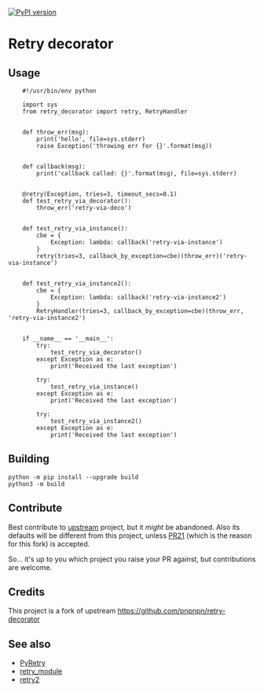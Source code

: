 [![PyPI version](https://badge.fury.io/py/retry-deco.svg)](https://badge.fury.io/py/retry-deco)
    
# Retry decorator

## Usage

```
    #!/usr/bin/env python

    import sys
    from retry_decorator import retry, RetryHandler
    
    
    def throw_err(msg):
        print('hello', file=sys.stderr)
        raise Exception('throwing err for {}'.format(msg))
    
    
    def callback(msg):
        print('callback called: {}'.format(msg), file=sys.stderr)
    
    
    @retry(Exception, tries=3, timeout_secs=0.1)
    def test_retry_via_decorator():
        throw_err('retry-via-deco')
    
    
    def test_retry_via_instance():
        cbe = {
            Exception: lambda: callback('retry-via-instance')
        }
        retry(tries=3, callback_by_exception=cbe)(throw_err)('retry-via-instance')


    def test_retry_via_instance2():
        cbe = {
            Exception: lambda: callback('retry-via-instance2')
        }
        RetryHandler(tries=3, callback_by_exception=cbe)(throw_err, 'retry-via-instance2')
    
    
    if __name__ == '__main__':
        try:
            test_retry_via_decorator()
        except Exception as e:
            print('Received the last exception')
    
        try:
            test_retry_via_instance()
        except Exception as e:
            print('Received the last exception')
    
        try:
            test_retry_via_instance2()
        except Exception as e:
            print('Received the last exception')
```


## Building

```
python -m pip install --upgrade build
python3 -m build
```


## Contribute

Best contribute to [upstream](https://github.com/pnpnpn/retry-decorator) project,
but it _might_ be abandoned. Also its defaults will be different from this project,
unless [PR21](https://github.com/pnpnpn/retry-decorator/pull/21) (which is the reason
for this fork) is accepted.

So... it's up to you which project you raise your PR against, but contributions are welcome.


## Credits

This project is a fork of upstream https://github.com/pnpnpn/retry-decorator


## See also

- [PyRetry](https://github.com/Abeautifulsnow/PyRetry)
- [retry_module](https://github.com/adityaprakash-bobby/retry_module)
- [retry2](https://github.com/eSAMTrade/retry)

